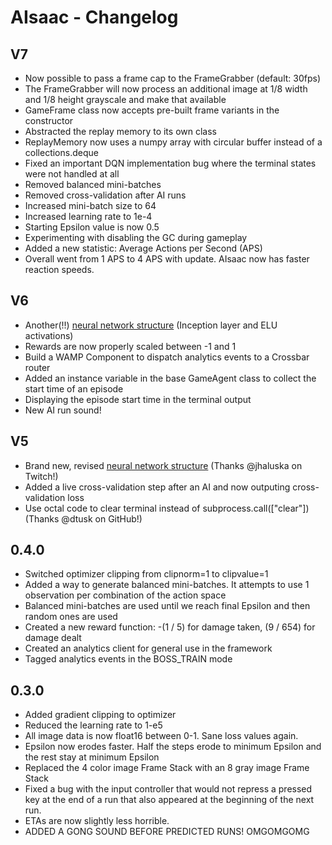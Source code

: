 # AIsaac - Changelog

## V7

* Now possible to pass a frame cap to the FrameGrabber (default: 30fps)
* The FrameGrabber will now process an additional image at 1/8 width and 1/8 height grayscale and make that available
* GameFrame class now accepts pre-built frame variants in the constructor
* Abstracted the replay memory to its own class
* ReplayMemory now uses a numpy array with circular buffer instead of a collections.deque
* Fixed an important DQN implementation bug where the terminal states were not handled at all
* Removed balanced mini-batches
* Removed cross-validation after AI runs
* Increased mini-batch size to 64
* Increased learning rate to 1e-4
* Starting Epsilon value is now 0.5
* Experimenting with disabling the GC during gameplay
* Added a new statistic: Average Actions per Second (APS)
* Overall went from 1 APS to 4 APS with update. AIsaac now has faster reaction speeds.

## V6

* Another(!!) [neural network structure](https://github.com/SerpentAI/Serpent/blob/master/lib/machine_learning/reinforcement_learning/dqn.py#L300-L322) (Inception layer and ELU activations)
* Rewards are now properly scaled between -1 and 1
* Build a WAMP Component to dispatch analytics events to a Crossbar router
* Added an instance variable in the base GameAgent class to collect the start time of an episode
* Displaying the episode start time in the terminal output
* New AI run sound!

## V5

* Brand new, revised [neural network structure](https://github.com/SerpentAI/Serpent/blob/master/lib/machine_learning/reinforcement_learning/dqn.py#L332) (Thanks @jhaluska on Twitch!)
* Added a live cross-validation step after an AI and now outputing cross-validation loss
* Use octal code to clear terminal instead of subprocess.call(["clear"]) (Thanks @dtusk on GitHub!)

## 0.4.0

* Switched optimizer clipping from clipnorm=1 to clipvalue=1
* Added a way to generate balanced mini-batches. It attempts to use 1 observation per combination of the action space
* Balanced mini-batches are used until we reach final Epsilon and then random ones are used
* Created a new reward function: -(1 / 5) for damage taken, (9 / 654) for damage dealt
* Created an analytics client for general use in the framework
* Tagged analytics events in the BOSS_TRAIN mode

## 0.3.0

* Added gradient clipping to optimizer
* Reduced the learning rate to 1-e5
* All image data is now float16 between 0-1. Sane loss values again.
* Epsilon now erodes faster. Half the steps erode to minimum Epsilon and the rest stay at minimum Epsilon
* Replaced the 4 color image Frame Stack with an 8 gray image Frame Stack
* Fixed a bug with the input controller that would not repress a pressed key at the end of a run that also appeared at the beginning of the next run.
* ETAs are now slightly less horrible.
* ADDED A GONG SOUND BEFORE PREDICTED RUNS! OMGOMGOMG
